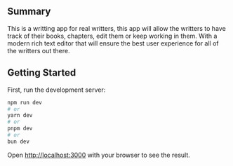 ## Summary

This is a writting app for real writters, this app will allow the writters to have track of their books, chapters, edit them or keep working in them. With a modern rich text editor that will ensure the best user experience for all of the writters out there.

## Getting Started

First, run the development server:

```bash
npm run dev
# or
yarn dev
# or
pnpm dev
# or
bun dev
```

Open [http://localhost:3000](http://localhost:3000) with your browser to see the result.